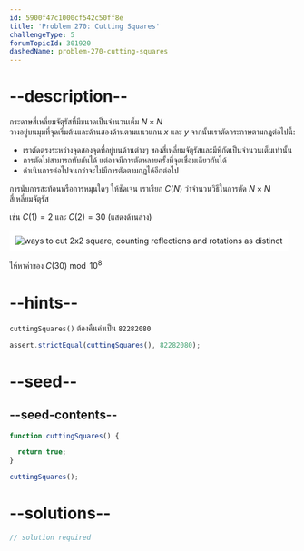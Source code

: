 ```yaml
---
id: 5900f47c1000cf542c50ff8e
title: 'Problem 270: Cutting Squares'
challengeType: 5
forumTopicId: 301920
dashedName: problem-270-cutting-squares
---
```


# --description--

กระดาษสี่เหลี่ยมจัตุรัสที่มีขนาดเป็นจำนวนเต็ม $N×N$  
วางอยู่บนมุมที่จุดเริ่มต้นและด้านสองด้านตามแนวแกน $x$ และ $y$ จากนั้นเราตัดกระกาษตามกฎต่อไปนี้:

- เราตัดตรงระหว่างจุดสองจุดที่อยู่บนด้านต่างๆ ของสี่เหลี่ยมจัตุรัสและมีพิกัดเป็นจำนวนเต็มเท่านั้น
- การตัดไม่สามารถทับกันได้ แต่อาจมีการตัดหลายครั้งที่จุดเชื่อมเดียวกันได้
- ดำเนินการต่อไปจนกว่าจะไม่มีการตัดตามกฏได้อีกต่อไป

การนับการสะท้อนหรือการหมุนใดๆ ให้ชัดเจน เราเรียก $C(N)$ ว่าจำนวนวิธีในการตัด $N×N$ สี่เหลี่ยมจัตุรัส 

เช่น $C(1) = 2$ และ $C(2) = 30$ (แสดงด้านล่าง)

<img class="img-responsive center-block" alt="ways to cut 2x2 square, counting reflections and rotations as distinct" src="https://cdn.freecodecamp.org/curriculum/project-euler/cutting-squares.gif" style="background-color: white; padding: 10px;">

ให้หาค่าของ $C(30)\bmod {10}^8$

# --hints--

`cuttingSquares()` ต้องคืนค่าเป็น `82282080`

```js
assert.strictEqual(cuttingSquares(), 82282080);
```

# --seed--

## --seed-contents--

```js
function cuttingSquares() {

  return true;
}

cuttingSquares();
```

# --solutions--

```js
// solution required
```
